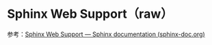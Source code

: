 # Sphinx Web Support（raw）

参考：[Sphinx Web Support — Sphinx documentation (sphinx-doc.org)](https://www.sphinx-doc.org/en/master/usage/advanced/websupport/index.html)

